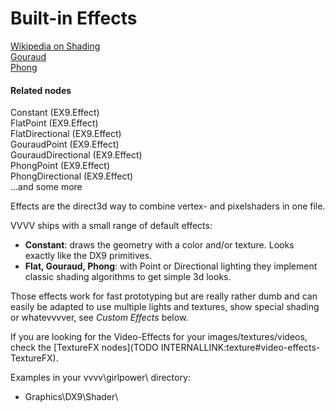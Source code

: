 # Built-in Effects


<a href="http://en.wikipedia.org/wiki/Shading" class="extURL" target="_blank">Wikipedia on Shading</a>  
<a href="http://en.wikipedia.org/wiki/Gouraud_shading" class="extURL" target="_blank">Gouraud</a>  
<a href="http://en.wikipedia.org/wiki/Blinn%E2%80%93Phong_shading_model" class="extURL" target="_blank">Phong</a>  

#### Related nodes
<span class="node">Constant (EX9.Effect)</span>  
<span class="node">FlatPoint (EX9.Effect)</span>  
<span class="node">FlatDirectional (EX9.Effect)</span>  
<span class="node">GouraudPoint (EX9.Effect)</span>  
<span class="node">GouraudDirectional (EX9.Effect)</span>  
<span class="node">PhongPoint (EX9.Effect)</span>  
<span class="node">PhongDirectional (EX9.Effect)</span>  
...and some more  




Effects are the direct3d way to combine vertex- and pixelshaders in one file.   

VVVV ships with a small range of default effects:  

* **Constant**: draws the geometry with a color and/or texture. Looks exactly like the DX9 primitives.  
* **Flat, Gouraud, Phong**: with Point or Directional lighting they implement classic shading algorithms to get simple 3d looks.  

Those effects work for fast prototyping but are really rather dumb and can easily be adapted to use multiple lights and textures, show special shading or whatevvvver, see *Custom Effects* below.  

If you are looking for the Video-Effects for your images/textures/videos, check the [TextureFX nodes](TODO INTERNALLINK:texture#video-effects-TextureFX).   

Examples in your vvvv\girlpower\ directory:  
* Graphics\DX9\Shader\  



